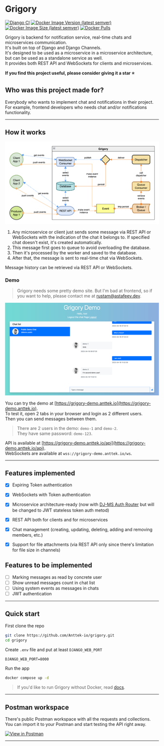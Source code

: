 # Grigory  
  
[![Django CI](https://github.com/Anttek-io/grigory/actions/workflows/django.yml/badge.svg)](https://github.com/Anttek-io/grigory/actions/workflows/django.yml)
[![Docker Image Version (latest semver)](https://img.shields.io/docker/v/anttek/grigory?sort=semver)](https://hub.docker.com/r/anttek/grigory)
[![Docker Image Size (latest semver)](https://img.shields.io/docker/image-size/anttek/grigory?sort=semver)](https://hub.docker.com/r/anttek/grigory)
[![Docker Pulls](https://img.shields.io/docker/pulls/anttek/grigory)](https://hub.docker.com/r/anttek/grigory)  
  
Grigory is backend for notification service, real-time chats and microservices communication.  
It's built on top of Django and Django Channels.  
It's designed to be used as a microservice in a microservice architecture, 
but can be used as a standalone service as well.  
It provides both REST API and WebSockets for clients and microservices.  

**If you find this project useful, please consider giving it a star ⭐️**
  
## Who was this project made for?
  
Everybody who wants to implement chat and notifications in their project.  
For example, frontend developers who needs chat and/or notifications functionality.  
  
---
  
## How it works
  
![screenshot](docs/media/scheme.png)  
  
1. Any microservice or client just sends some message via REST API or WebSockets 
with the indication of the chat it belongs to.
If specified chat doesn't exist, it's created automatically.
2. This message first goes to queue to avoid overloading the database.  
3. Then it's processed by the worker and saved to the database.  
4. After that, the message is sent to real-time chat via WebSockets.

Message history can be retrieved via REST API or WebSockets.  
  
### Demo
  
> Grigory needs some pretty demo site. But I'm bad at frontend, so if you want to help,
> please contact me at [rustam@astafeev.dev](mailto:rustam@astafeev.dev).
  
<img src="docs/media/demo-1.png" alt="demo"/>
  
You can try the demo at [https://grigory-demo.anttek.io](https://grigory-demo.anttek.io).  
To test it, open 2 tabs in your browser and login as 2 different users.  
Then you can send messages between them.  
  
> There are 2 users in the demo: `demo-1` and `demo-2`.  
> They have same password: `demo-123`.  
  
API is available at [https://grigory-demo.anttek.io/api](https://grigory-demo.anttek.io/api).  
WebSockets are available at `wss://grigory-demo.anttek.io/ws`.
  
---
  
## Features implemented

- [x] Expiring Token authentication
- [x] WebSockets with Token authentication
- [x] Microservice architecture-ready (now with [DJ-MS Auth Router](https://github.com/dj-ms/dj-ms-auth-router) but will be changed to JWT stateless token auth metod)
- [x] REST API both for clients and for microservices
- [x] Chat management (creating, updating, deleting, adding and removing members, etc.)
- [x] Support for file attachments (via REST API only since there's limitation for file size in channels)


## Features to be implemented

- [ ] Marking messages as read by concrete user
- [ ] Show unread messages count in chat list
- [ ] Using system events as messages in chats
- [ ] JWT authentication
  
---
  
## Quick start
  
First clone the repo
  
```bash
git clone https://github.com/Anttek-io/grigory.git
cd grigory
```
  
Create `.env` file and put at least `DJANGO_WEB_PORT`  
```shell
DJANGO_WEB_PORT=8000
```
  
Run the app  
```bash
docker compose up -d
```
  
> If you'd like to run Grigory without Docker, read [docs](https://anttek-io.github.io/grigory/).
  
---
  
## Postman workspace

There's public Postman workspace with all the requests and collections.
You can import it to your Postman and start testing the API right away.
  
[![View in Postman](https://run.pstmn.io/button.svg)](https://www.postman.com/anttek-io/workspace/grigory)
  
---
  